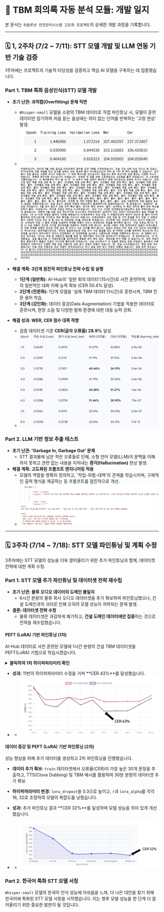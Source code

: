 # 🚀 TBM 회의록 자동 분석 모듈: 개발 일지

본 문서는 `위솔루션 안전관리시스템 고도화 프로젝트`의 상세한 개발 과정을 기록합니다.

---

## 🗓️ 1, 2주차 (7/2 ~ 7/11): STT 모델 개발 및 LLM 연동 기반 기술 검증

1주차에는 프로젝트의 기술적 타당성을 검증하고 핵심 AI 모델을 구축하는 데 집중했습니다.

### Part 1. TBM 특화 음성인식(STT) 모델 개발

- **초기 난관: 과적합(Overfitting) 문제 직면**
  - `Whisper-small` 모델을 소량의 TBM 데이터로 직접 파인튜닝 시, 모델이 훈련 데이터만 암기하여 처음 듣는 음성에는 의미 없는 단어를 반복하는 '고장 현상' 발생.
  - ![초기 파인튜닝 후 성능 지표](images/first_stt_metrics.png)
  - ![초기 파인튜닝 모델의 반복 오류 예시](images/stt_overfitting_error.png)

- **해결 계획: 3단계 점진적 파인튜닝 전략 수립 및 실행**
  - **1단계 (일반화):** AI-Hub의 '일반 회의 데이터'(15시간)로 사전 훈련하여, 모델의 일반적인 대화 이해 능력 확보 (CER 50.4% 달성).
  - **2단계 (전문화):** 1단계 모델을 '실제 TBM 데이터'(1시간)로 훈련시켜, TBM 전문 용어 학습.
  - **3단계 (강인화):** 데이터 증강(Data Augmentation) 기법을 적용한 데이터로 훈련시켜, 현장 소음 및 다양한 발화 환경에 대한 대응 능력 강화.

- **해결 성과: WER, CER 점수 대폭 하향**
  - 검증 데이터셋 기준 **CER(글자 오류율) 28.9%** 달성.
  - ![3단계 파인튜닝 후 성능 지표](images/3_stt_metrics.png)

### Part 2. LLM 기반 정보 추출 테스트

- **초기 난관: 'Garbage In, Garbage Out' 문제**
  - STT 결과물에 남은 작은 오류들로 인해, 소형 언어 모델(LLM)이 문맥을 이해하지 못하고 관련 없는 내용을 지어내는 **환각(Hallucination)** 현상 발생.
- **해결 계획: 고도화된 프롬프트 엔지니어링 적용**
  - 모델의 역할을 명확히 정의하고, '작업-위험-대책'의 관계를 학습시키며, 구체적인 출력 형식을 제공하는 등 프롬프트를 점진적으로 개선.
  - ![프롬프트 구성](images/prompt.png)
---

## 🗓️ 3주차 (7/14 ~ 7/18): STT 모델 파인튜닝 및 계획 수정

3주차에는 STT 모델의 성능을 더욱 끌어올리기 위한 추가 파인튜닝과 함께, 데이터셋 전략에 대한 계획 수정.

### Part 1. STT 모델 추가 파인튜닝 및 데이터셋 전략 재수립

* **초기 난관: 물류 오디오 데이터의 도메인 불일치**
    * 6시간 분량의 물류 회사 오디오 데이터셋을 추가 확보하여 파인튜닝했으나, 건설 도메인과의 괴리로 인해 오히려 모델 성능이 저하되는 문제 발생.
* **결론: 데이터셋 전략 수정**
    * 물류 데이터셋은 과감하게 폐기하고, **건설 도메인 데이터에만 집중**하는 것으로 전략을 재수립했습니다.

#### PEFT (LoRA) 기반 파인튜닝 (1차)

AI-Hub 데이터로 사전 훈련된 모델에 1시간 분량의 건설 TBM 데이터셋을 PEFT(LoRA) 기법으로 학습시켰습니다.

<details>
<summary><strong>클릭하여 1차 하이퍼파라미터 확인</strong></summary>

* **학습 파라미터**
    * `learning_rate`: 5e-6
    * `per_device_train_batch_size`: 12
    * `gradient_accumulation_steps`: 2
    * `num_train_epochs`: 10
    * `lr_scheduler_type`: "cosine"
    * `warmup_steps`: 15
* **PEFT (LoRA) 파라미터**
    * `r`: 32
    * `lora_alpha`: 64
    * `target_modules`: ["q_proj", "v_proj"]
    * `lora_dropout`: 0.2
</details>

* **성과:** 11번의 하이퍼파라미터 수정을 거쳐 **CER 43%**를 달성했습니다.
* - ![PEFT1](images/peft1.png)

#### 데이터 증강 및 PEFT (LoRA) 기반 파인튜닝 (2차)

성능 향상을 위해 추가 데이터를 생성하고 2차 파인튜닝을 진행했습니다.

* **데이터 추가 확보:** `train` 데이터셋에서 오류율(CER)이 가장 높은 30개 문장을 추출하고, TTS(Clova Dubbing) 및 TBM 예시를 활용하여 30분 분량의 데이터셋 추가 확보.
* **하이퍼파라미터 변경:** `lora_dropout`을 0.3으로 높이고, `r`과 `lora_alpha`를 각각 16, 32로 조정하여 모델의 복잡도를 낮췄습니다.

* **성과:** 추가 파인튜닝 결과 **CER 32%**를 달성하며 모델 성능을 의미 있게 개선했습니다.
* - ![PEFT2](images/peft2.png)

### Part 2. 한국어 특화 STT 모델 서칭

`Whisper-small` 모델의 한국어 인식 성능에 아쉬움을 느껴, 더 나은 대안을 찾기 위해 한국어에 특화된 STT 모델 서칭을 시작했습니다. 이는 향후 모델 성능을 한 단계 더 끌어올리기 위한 중요한 발판이 될 것입니다.
